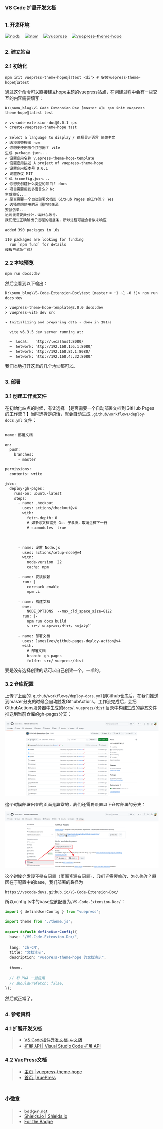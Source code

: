# <font size=3>VS Code 扩展开发文档</font>

## <font size=3>1. 开发环境</font>

[![node](https://badgen.net/static/node/v22.16.0/F96854)](https://badgen.net/static/node/v22.16.0/F96854)&nbsp;&nbsp;&nbsp;&nbsp;[![npm](https://badgen.net/static/npm/10.9.2/F96854)](https://badgen.net/static/npm/10.9.2/F96854)&nbsp;&nbsp;&nbsp;&nbsp;[![vuepress](https://badgen.net/static/vuepress/2.0.0-rc.23/cyan)](https://badgen.net/static/vuepress/2.0.0-rc.23/cyan)&nbsp;&nbsp;&nbsp;&nbsp;[![vuepress-theme-hope](https://badgen.net/static/vuepress-theme-hope/2.0.0-rc.88/cyan)](https://badgen.net/static/vuepress-theme-hope/2.0.0-rc.88/cyan)

## <font size=3>2. 建立站点</font>

### <font size=3>2.1 初始化</font>

```shell
npm init vuepress-theme-hope@latest <dir> # 安装vuepress-theme-hope@latest
```

通过这个命令可以直接建立hope主题的vuepress站点，在创建过程中会有一些交互的内容需要填写：

```shell
D:\sumu_blog\VS-Code-Extension-Doc [master ≡]> npm init vuepress-theme-hope@latest test

> vs-code-extension-doc@0.0.1 npx
> create-vuepress-theme-hope test

✔ Select a language to display / 选择显示语言 简体中文
✔ 选择包管理器 npm
✔ 你想要使用哪个打包器？ vite
生成 package.json...
✔ 设置应用名称 vuepress-theme-hope-template
✔ 设置应用描述 A project of vuepress-theme-hope
✔ 设置应用版本号 0.0.1
✔ 设置协议 MIT
生成 tsconfig.json...
✔ 你想要创建什么类型的项目？ docs
✔ 项目需要用到多语言么? No
生成模板...
✔ 是否需要一个自动部署文档到 GitHub Pages 的工作流？ Yes
✔ 选择你想使用的源 国内镜像源
安装依赖...
这可能需要数分钟，请耐心等待.
我们无法正确输出子进程的进度条，所以进程可能会看似未响应

added 390 packages in 16s

110 packages are looking for funding
  run `npm fund` for details
模板已成功生成!
```

### <font size=3>2.2 本地预览</font>

```shell
npm run docs:dev
```

然后会看到以下输出：

```shell
D:\sumu_blog\VS-Code-Extension-Doc\test [master ≡ +1 ~1 -0 !]> npm run docs:dev

> vuepress-theme-hope-template@2.0.0 docs:dev
> vuepress-vite dev src

✔ Initializing and preparing data - done in 291ms

  vite v6.3.5 dev server running at:

  ➜  Local:   http://localhost:8080/
  ➜  Network: http://192.168.136.1:8080/
  ➜  Network: http://192.168.81.1:8080/
  ➜  Network: http://192.168.43.32:8080/
```

我们本地打开这里的几个地址都可以。

## <font size=3>3. 部署</font>

### <font size=3>3.1 创建工作流文件</font>

在初始化站点的时候，有让选择 【是否需要一个自动部署文档到 GitHub Pages 的工作流？】当时选择是的话，就会自动生成 `.github/workflows/deploy-docs.yml` 文件：

```shell

name: 部署文档

on:
  push:
    branches:
      - master

permissions:
  contents: write

jobs:
  deploy-gh-pages:
    runs-on: ubuntu-latest
    steps:
      - name: Checkout
        uses: actions/checkout@v4
        with:
          fetch-depth: 0
          # 如果你文档需要 Git 子模块，取消注释下一行
          # submodules: true



      - name: 设置 Node.js
        uses: actions/setup-node@v4
        with:
          node-version: 22
          cache: npm

      - name: 安装依赖
        run: |
          corepack enable
          npm ci

      - name: 构建文档
        env:
          NODE_OPTIONS: --max_old_space_size=8192
        run: |-
          npm run docs:build
          > src/.vuepress/dist/.nojekyll

      - name: 部署文档
        uses: JamesIves/github-pages-deploy-action@v4
        with:
          # 部署文档
          branch: gh-pages
          folder: src/.vuepress/dist

```

要是没有选择创建的话可以自己创建一个，一样的。

### <font size=3>3.2 仓库配置</font>

上传了上面的`.github/workflows/deploy-docs.yml`到Github仓库后，在我们推送到master分支的时候会自动触发GithubActions，工作流完成后，会把GithubActions服务器中生成的`docs/.vuepress/dist` 目录中构建生成的静态文件推送到当前仓库的gh-pages分支：

<img src="README/img/image-20250601120614829.png" alt="image-20250601120614829" />

这个时候部署出来的页面是异常的，我们还需要设置以下仓库部署的分支：

<img src="README/img/image-20250601120528355.png" alt="image-20250601120528355" />

这个时候会发现还是有问题（页面资源有问题），我们还需要修改，怎么修改？原因在于配置中的base，我们部署的路径为

```shell
https://vscode-devs.github.io/VS-Code-Extension-Doc/
```

所以config.ts中的base应该配置为`/VS-Code-Extension-Doc/`：

```ts
import { defineUserConfig } from "vuepress";

import theme from "./theme.js";

export default defineUserConfig({
  base: "/VS-Code-Extension-Doc/",

  lang: "zh-CN",
  title: "文档演示",
  description: "vuepress-theme-hope 的文档演示",

  theme,

  // 和 PWA 一起启用
  // shouldPrefetch: false,
});

```

然后就正常了。

## <font size=3>4. 参考资料</font>

### <font size=3>4.1 扩展开发文档</font>

> - [VS Code插件开发文档-中文版](https://liiked.github.io/VS-Code-Extension-Doc-ZH/#/)
> - [扩展 API | Visual Studio Code 扩展 API](https://vscode.js.cn/api)

### <font size=3>4.2 VuePress文档</font>

> - [主页 | vuepress-theme-hope](https://theme-hope.vuejs.press/zh/)
> - [首页 | VuePress](https://vuepress.vuejs.org/zh/)

# <font size=3>小徽章</font>

>- [badgen.net](https://badgen.net/)
>- [Shields.io | Shields.io](https://shields.io/)
>- [For the Badge](https://forthebadge.com/)


